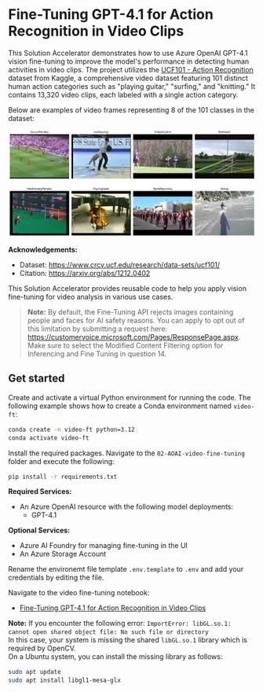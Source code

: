 # Fine-Tuning GPT-4.1 for Action Recognition in Video Clips

This Solution Accelerator demonstrates how to use Azure OpenAI GPT-4.1 vision fine-tuning to improve the model's performance in detecting human activities in video clips. The project utilizes the [UCF101 - Action Recognition](https://www.kaggle.com/datasets/matthewjansen/ucf101-action-recognition) dataset from Kaggle, a comprehensive video dataset featuring 101 distinct human action categories such as "playing guitar," "surfing," and "knitting." It contains 13,320 video clips, each labeled with a single action category.

Below are examples of video frames representing 8 of the 101 classes in the dataset:

<img src="frame-samples.png" alt="Frame Samples" width="1000">

__Acknowledgements:__

- Dataset: https://www.crcv.ucf.edu/research/data-sets/ucf101/
- Citation: https://arxiv.org/abs/1212.0402

This Solution Accelerator provides reusable code to help you apply vision fine-tuning for video analysis in various use cases.

> **Note:** By default, the Fine-Tuning API rejects images containing people and faces for AI safety reasons.
You can apply to opt out of this limitation by submitting a request here: https://customervoice.microsoft.com/Pages/ResponsePage.aspx.
Make sure to select the Modified Content Filtering option for Inferencing and Fine Tuning in question 14.


## Get started

Create and activate a virtual Python environment for running the code.
The following example shows how to create a Conda environment named `video-ft`:

```bash
conda create -n video-ft python=3.12
conda activate video-ft
```

Install the required packages. Navigate to the `02-AOAI-video-fine-tuning` folder and execute the following:

```bash
pip install -r requirements.txt
```

__Required Services:__
- An Azure OpenAI resource with the following model deployments:
   - GPT-4.1

__Optional Services:__
- Azure AI Foundry for managing fine-tuning in the UI
- An Azure Storage Account

Rename the environemt file template `.env.template` to `.env` and add your credentials by editing the file.

Navigate to the video fine-tuning notebook:

- [Fine-Tuning GPT-4.1 for Action Recognition in Video Clips](fine-tune-aoai-gpt4-1-action-detection.ipynb)

__Note:__ If you encounter the following error: `ImportError: libGL.so.1: cannot open shared object file: No such file or directory`  
In this case, your system is missing the shared `libGL.so.1` library which is required by OpenCV.  
On a Ubuntu system, you can install the missing library as follows:
```bash
sudo apt update
sudo apt install libgl1-mesa-glx
```